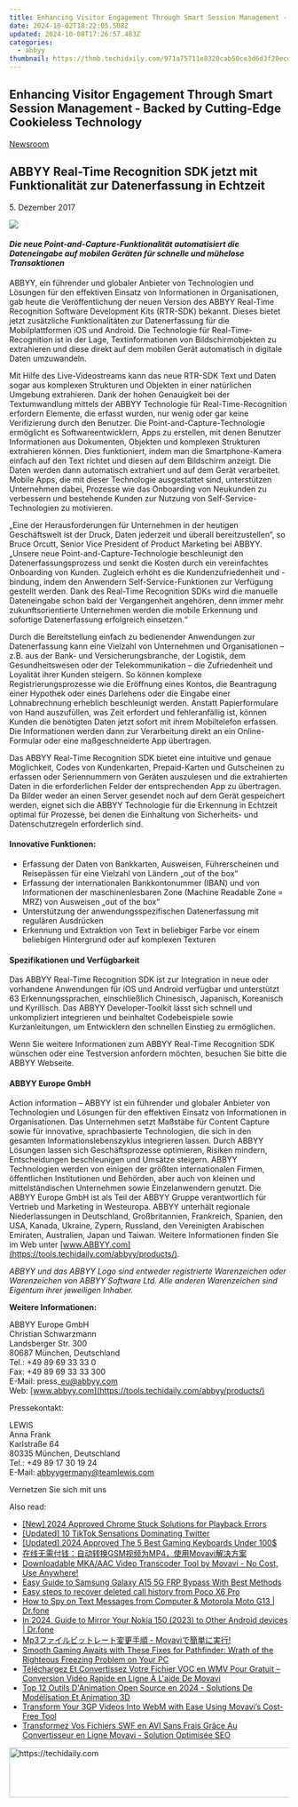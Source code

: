 ```yaml
---
title: Enhancing Visitor Engagement Through Smart Session Management - Backed by Cutting-Edge Cookieless Technology
date: 2024-10-02T18:22:05.508Z
updated: 2024-10-08T17:26:57.483Z
categories:
  - abbyy
thumbnail: https://thmb.techidaily.com/971a75711e8320cab50ce3d6d3f20ecd50a3ca9874f23293eacb87d6417f00bb.jpg
---
```


## Enhancing Visitor Engagement Through Smart Session Management - Backed by Cutting-Edge Cookieless Technology

[Newsroom](https://tools.techidaily.com/abbyy/products/)

## ABBYY Real-Time Recognition SDK jetzt mit Funktionalität zur Datenerfassung in Echtzeit

5\. Dezember 2017

![](https://content.abbyy.com/-/media/project/abbyy/abbyy/branchtemplates/shutterstock_1272462163_1296-x-729.jpg?h=729&iar=0&w=1296)

#### _Die neue Point-and-Capture-Funktionalität automatisiert die Dateneingabe auf mobilen Geräten für schnelle und mühelose Transaktionen_

ABBYY, ein führender und globaler Anbieter von Technologien und Lösungen für den effektiven Einsatz von Informationen in Organisationen, gab heute die Veröffentlichung der neuen Version des ABBYY Real-Time Recognition Software Development Kits (RTR-SDK) bekannt. Dieses bietet jetzt zusätzliche Funktionalitäten zur Datenerfassung für die Mobilplattformen iOS und Android. Die Technologie für Real-Time-Recognition ist in der Lage, Textinformationen von Bildschirmobjekten zu extrahieren und diese direkt auf dem mobilen Gerät automatisch in digitale Daten umzuwandeln.

Mit Hilfe des Live-Videostreams kann das neue RTR-SDK Text und Daten sogar aus komplexen Strukturen und Objekten in einer natürlichen Umgebung extrahieren. Dank der hohen Genauigkeit bei der Textumwandlung mittels der ABBYY Technologie für Real-Time-Recognition erfordern Elemente, die erfasst wurden, nur wenig oder gar keine Verifizierung durch den Benutzer. Die Point-and-Capture-Technologie ermöglicht es Softwareentwicklern, Apps zu erstellen, mit denen Benutzer Informationen aus Dokumenten, Objekten und komplexen Strukturen extrahieren können. Dies funktioniert, indem man die Smartphone-Kamera einfach auf den Text richtet und diesen auf dem Bildschirm anzeigt. Die Daten werden dann automatisch extrahiert und auf dem Gerät verarbeitet. Mobile Apps, die mit dieser Technologie ausgestattet sind, unterstützen Unternehmen dabei, Prozesse wie das Onboarding von Neukunden zu verbessern und bestehende Kunden zur Nutzung von Self-Service-Technologien zu motivieren.

„Eine der Herausforderungen für Unternehmen in der heutigen Geschäftswelt ist der Druck, Daten jederzeit und überall bereitzustellen“, so Bruce Orcutt, Senior Vice President of Product Marketing bei ABBYY. „Unsere neue Point-and-Capture-Technologie beschleunigt den Datenerfassungsprozess und senkt die Kosten durch ein vereinfachtes Onboarding von Kunden. Zugleich erhöht es die Kundenzufriedenheit und -bindung, indem den Anwendern Self-Service-Funktionen zur Verfügung gestellt werden. Dank des Real-Time Recognition SDKs wird die manuelle Dateneingabe schon bald der Vergangenheit angehören, denn immer mehr zukunftsorientierte Unternehmen werden die mobile Erkennung und sofortige Datenerfassung erfolgreich einsetzen.“

Durch die Bereitstellung einfach zu bedienender Anwendungen zur Datenerfassung kann eine Vielzahl von Unternehmen und Organisationen – z.B. aus der Bank- und Versicherungsbranche, der Logistik, dem Gesundheitswesen oder der Telekommunikation – die Zufriedenheit und Loyalität ihrer Kunden steigern. So können komplexe Registrierungsprozesse wie die Eröffnung eines Kontos, die Beantragung einer Hypothek oder eines Darlehens oder die Eingabe einer Lohnabrechnung erheblich beschleunigt werden. Anstatt Papierformulare von Hand auszufüllen, was Zeit erfordert und fehleranfällig ist, können Kunden die benötigten Daten jetzt sofort mit ihrem Mobiltelefon erfassen. Die Informationen werden dann zur Verarbeitung direkt an ein Online-Formular oder eine maßgeschneiderte App übertragen.

Das ABBYY Real-Time Recognition SDK bietet eine intuitive und genaue Möglichkeit, Codes von Kundenkarten, Prepaid-Karten und Gutscheinen zu erfassen oder Seriennummern von Geräten auszulesen und die extrahierten Daten in die erforderlichen Felder der entsprechenden App zu übertragen. Da Bilder weder an einen Server gesendet noch auf dem Gerät gespeichert werden, eignet sich die ABBYY Technologie für die Erkennung in Echtzeit optimal für Prozesse, bei denen die Einhaltung von Sicherheits- und Datenschutzregeln erforderlich sind.

#### Innovative Funktionen:

* Erfassung der Daten von Bankkarten, Ausweisen, Führerscheinen und Reisepässen für eine Vielzahl von Ländern „out of the box“
* Erfassung der internationalen Bankkontonummer (IBAN) und von Informationen der maschinenlesbaren Zone (Machine Readable Zone = MRZ) von Ausweisen „out of the box“
* Unterstützung der anwendungsspezifischen Datenerfassung mit regulären Ausdrücken
* Erkennung und Extraktion von Text in beliebiger Farbe vor einem beliebigen Hintergrund oder auf komplexen Texturen

#### Spezifikationen und Verfügbarkeit

Das ABBYY Real-Time Recognition SDK ist zur Integration in neue oder vorhandene Anwendungen für iOS und Android verfügbar und unterstützt 63 Erkennungssprachen, einschließlich Chinesisch, Japanisch, Koreanisch und Kyrillisch. Das ABBYY Developer-Toolkit lässt sich schnell und unkompliziert integrieren und beinhaltet Codebeispiele sowie Kurzanleitungen, um Entwicklern den schnellen Einstieg zu ermöglichen.

Wenn Sie weitere Informationen zum ABBYY Real-Time Recognition SDK wünschen oder eine Testversion anfordern möchten, besuchen Sie bitte die ABBYY Webseite.

#### ABBYY Europe GmbH

Action information – ABBYY ist ein führender und globaler Anbieter von Technologien und Lösungen für den effektiven Einsatz von Informationen in Organisationen. Das Unternehmen setzt Maßstäbe für Content Capture sowie für innovative, sprachbasierte Technologien, die sich in den gesamten Informationslebenszyklus integrieren lassen. Durch ABBYY Lösungen lassen sich Geschäftsprozesse optimieren, Risiken mindern, Entscheidungen beschleunigen und Umsätze steigern. ABBYY Technologien werden von einigen der größten internationalen Firmen, öffentlichen Institutionen und Behörden, aber auch von kleinen und mittelständischen Unternehmen sowie Einzelanwendern genutzt. Die ABBYY Europe GmbH ist als Teil der ABBYY Gruppe verantwortlich für Vertrieb und Marketing in Westeuropa. ABBYY unterhält regionale Niederlassungen in Deutschland, Großbritannien, Frankreich, Spanien, den USA, Kanada, Ukraine, Zypern, Russland, den Vereinigten Arabischen Emiraten, Australien, Japan und Taiwan. Weitere Informationen finden Sie im Web unter [www.ABBYY.com](https://tools.techidaily.com/abbyy/products/).

_ABBYY und das ABBYY Logo sind entweder registrierte Warenzeichen oder Warenzeichen von ABBYY Software Ltd. Alle anderen Warenzeichen sind Eigentum ihrer jeweiligen Inhaber._ 

**Weitere Informationen:**

ABBYY Europe GmbH  
Christian Schwarzmann  
Landsberger Str. 300   
80687 München, Deutschland   
Tel.: +49 89 69 33 33 0  
Fax: +49 89 69 33 33 300  
E-Mail: press\_eu@abbyy.com  
Web: [www.abbyy.com](https://tools.techidaily.com/abbyy/products/)

Pressekontakt:

LEWIS  
Anna Frank  
Karlstraße 64  
80335 München, Deutschland  
Tel.: +49 89 17 30 19 24  
E-Mail: [abbyygermany@teamlewis.com](https://tools.techidaily.com/abbyy/products/)

  
Vernetzen Sie sich mit uns

<ins class="adsbygoogle"
     style="display:block"
     data-ad-format="autorelaxed"
     data-ad-client="ca-pub-7571918770474297"
     data-ad-slot="1223367746"></ins>

<ins class="adsbygoogle"
     style="display:block"
     data-ad-client="ca-pub-7571918770474297"
     data-ad-slot="8358498916"
     data-ad-format="auto"
     data-full-width-responsive="true"></ins>

<span class="atpl-alsoreadstyle">Also read:</span>
<div><ul>
<li><a href="https://facebook-videos.techidaily.com/new-2024-approved-chrome-stuck-solutions-for-playback-errors/"><u>[New] 2024 Approved Chrome Stuck Solutions for Playback Errors</u></a></li>
<li><a href="https://twitter-videos.techidaily.com/updated-10-tiktok-sensations-dominating-twitter/"><u>[Updated] 10 TikTok Sensations Dominating Twitter</u></a></li>
<li><a href="https://visual-screen-recording.techidaily.com/updated-2024-approved-the-5-best-gaming-keyboards-under-100/"><u>[Updated] 2024 Approved The 5 Best Gaming Keyboards Under 100$</u></a></li>
<li><a href="https://solve-marvelous.techidaily.com/gsmmp4movavi/"><u>在线无需付钱：自动转换GSM视频为MP4，使用Movavi解决方案</u></a></li>
<li><a href="https://solve-marvelous.techidaily.com/downloadable-mkaaac-video-transcoder-tool-by-movavi-no-cost-use-anywhere/"><u>Downloadable MKA/AAC Video Transcoder Tool by Movavi - No Cost, Use Anywhere!</u></a></li>
<li><a href="https://bypass-frp.techidaily.com/easy-guide-to-samsung-galaxy-a15-5g-frp-bypass-with-best-methods-by-drfone-android/"><u>Easy Guide to Samsung Galaxy A15 5G FRP Bypass With Best Methods</u></a></li>
<li><a href="https://phone-solutions.techidaily.com/easy-steps-to-recover-deleted-call-history-from-poco-x6-pro-by-fonelab-android-recover-call-logs/"><u>Easy steps to recover deleted call history from Poco X6 Pro</u></a></li>
<li><a href="https://android-location-track.techidaily.com/how-to-spy-on-text-messages-from-computer-and-motorola-moto-g13-drfone-by-drfone-virtual-android/"><u>How to Spy on Text Messages from Computer & Motorola Moto G13 | Dr.fone</u></a></li>
<li><a href="https://screen-mirror.techidaily.com/in-2024-guide-to-mirror-your-nokia-150-2023-to-other-android-devices-drfone-by-drfone-android/"><u>In 2024, Guide to Mirror Your Nokia 150 (2023) to Other Android devices | Dr.fone</u></a></li>
<li><a href="https://solve-marvelous.techidaily.com/1726225557529-mp3-movavi/"><u>Mp3ファイルビットレート変更手順 - Movaviで簡単に実行!</u></a></li>
<li><a href="https://win-answers.techidaily.com/smooth-gaming-awaits-with-these-fixes-for-pathfinder-wrath-of-the-righteous-freezing-problem-on-your-pc/"><u>Smooth Gaming Awaits with These Fixes for Pathfinder: Wrath of the Righteous Freezing Problem on Your PC</u></a></li>
<li><a href="https://solve-marvelous.techidaily.com/telechargez-et-convertissez-votre-fichier-voc-en-wmv-pour-gratuit-conversion-video-rapide-en-ligne-a-laide-de-movavi/"><u>Téléchargez Et Convertissez Votre Fichier VOC en WMV Pour Gratuit – Conversion Vidéo Rapide en Ligne À L'aide De Movavi</u></a></li>
<li><a href="https://solve-marvelous.techidaily.com/top-12-outils-danimation-open-source-en-2024-solutions-de-modelisation-et-animation-3d/"><u>Top 12 Outils D'Animation Open Source en 2024 - Solutions De Modélisation Et Animation 3D</u></a></li>
<li><a href="https://solve-marvelous.techidaily.com/transform-your-3gp-videos-into-webm-with-ease-using-movavis-cost-free-tool/"><u>Transform Your 3GP Videos Into WebM with Ease Using Movavi’s Cost-Free Tool</u></a></li>
<li><a href="https://solve-marvelous.techidaily.com/transformez-vos-fichiers-swf-en-avi-sans-frais-grace-au-convertisseur-en-ligne-movavi-solution-optimisee-seo/"><u>Transformez Vos Fichiers SWF en AVI Sans Frais Grâce Au Convertisseur en Ligne Movavi - Solution Optimisée SEO</u></a></li>
</ul></div>

<!-- affiliate ads begin -->
<a href="https://smilemakers.pxf.io/c/5597632/2123899/26106" target="_top" id="2123899">
  <img src="//a.impactradius-go.com/display-ad/26106-2123899" border="0" alt="https://techidaily.com" width="728" height="90"/>
</a>
<img height="0" width="0" src="https://smilemakers.pxf.io/i/5597632/2123899/26106" style="position:absolute;visibility:hidden;" border="0" />
<!-- affiliate ads end -->

